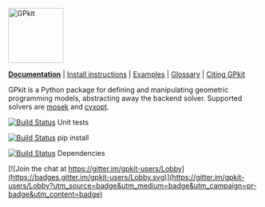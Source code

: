 [<img src="http://gpkit.rtfd.org/en/latest/_images/gplogo.png" width=110 alt="GPkit" />](http://gpkit.readthedocs.org/)

**[Documentation](http://gpkit.readthedocs.org/)** | [Install instructions](http://gpkit.readthedocs.org/en/latest/installation.html) | [Examples](http://gpkit.readthedocs.org/en/latest/examples.html) | [Glossary](https://gpkit.readthedocs.io/en/latest/autodoc/gpkit.html) | [Citing GPkit](http://gpkit.readthedocs.org/en/latest/citinggpkit.html)

GPkit is a Python package for defining and manipulating
geometric programming models,
abstracting away the backend solver.
Supported solvers are
[mosek](http://mosek.com)
and [cvxopt](http://cvxopt.org/).

[![Build Status](https://acdl.mit.edu/csi/buildStatus/icon?job=gpkit_Push)](https://acdl.mit.edu/csi/job/gpkit_Push/) Unit tests

[![Build Status](https://acdl.mit.edu/csi/buildStatus/icon?job=gpkit_Install)](https://acdl.mit.edu/csi/job/gpkit_Install/) pip install

[![Build Status](https://acdl.mit.edu/csi/buildStatus/icon?job=gpkit_Push_Depends)](https://acdl.mit.edu/csi/job/gpkit_Push_Depends/) Dependencies


[![Join the chat at https://gitter.im/gpkit-users/Lobby](https://badges.gitter.im/gpkit-users/Lobby.svg)](https://gitter.im/gpkit-users/Lobby?utm_source=badge&utm_medium=badge&utm_campaign=pr-badge&utm_content=badge)